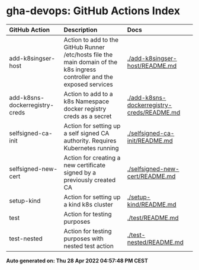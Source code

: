 # gha-devops: GitHub Actions Index


| GitHub Action               | Description					| Docs                       |
|:----------------------------|:-----------------------------|:---------------------------|
|add-k8singser-host|Action to add to the GitHub Runner /etc/hosts file the main domain of the k8s ingress controller and the exposed services|[./add-k8singser-host/README.md](./add-k8singser-host/README.md)|
|add-k8sns-dockerregistry-creds|Action to add to a k8s Namespace docker registry creds as a secret|[./add-k8sns-dockerregistry-creds/README.md](./add-k8sns-dockerregistry-creds/README.md)|
|selfsigned-ca-init|Action for setting up a self signed CA authority. Requires Kubernetes running|[./selfsigned-ca-init/README.md](./selfsigned-ca-init/README.md)|
|selfsigned-new-cert|Action for creating a new certificate signed by a previously created CA|[./selfsigned-new-cert/README.md](./selfsigned-new-cert/README.md)|
|setup-kind|Action for setting up a kind k8s cluster|[./setup-kind/README.md](./setup-kind/README.md)|
|test|Action for testing purposes|[./test/README.md](./test/README.md)|
|test-nested|Action for testing purposes with nested test action|[./test-nested/README.md](./test-nested/README.md)|


**Auto generated on: Thu 28 Apr 2022 04:57:48 PM CEST**


